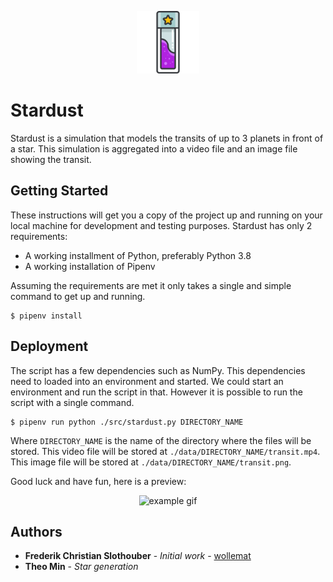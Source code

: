 <p align="center"> <img src="./doc/icon.png" alt="icon" width="100" height="100" /> </p>

# Stardust

Stardust is a simulation that models the transits of up to 3 planets in front of a star. This simulation is aggregated into a video file and an image file showing the transit.

## Getting Started

These instructions will get you a copy of the project up and running on your local machine for development and 
testing purposes. Stardust has only 2 requirements:

* A working installment of Python, preferably Python 3.8
* A working installation of Pipenv

Assuming the requirements are met it only takes a single and simple command to get up and running.

```
$ pipenv install
```

## Deployment

The script has a few dependencies such as NumPy. This dependencies need to loaded into an environment and started. We could start an environment and run the script in that. However it is possible to run the script with a single command.

```
$ pipenv run python ./src/stardust.py DIRECTORY_NAME
```

Where `DIRECTORY_NAME` is the name of the directory where the files will be stored. This video file will be stored at `./data/DIRECTORY_NAME/transit.mp4`. This image file will be stored at `./data/DIRECTORY_NAME/transit.png`. 

Good luck and have fun, here is a preview:

<p align="center"> <img src="https://media.giphy.com/media/gF8wep9qLIZec4a466/giphy.gif" alt="example gif" width="512" height="512" /> </p>

## Authors

* **Frederik Christian Slothouber** - *Initial work* - [wollemat](https://github.com/wollemat)
* **Theo Min** - *Star generation*
